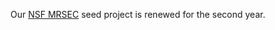 Our <a href="https://mrsec.unl.edu/" target="_blank" rel="noreferrer noopener">NSF MRSEC</a> seed project  is renewed for the second year.

